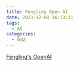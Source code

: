 ```yaml
---
title: Fengling Open AI
date: 2023-12-08 16:33:21
tags:
  - AI
categories:
  - 网站
---
```

<a href="https://openai.drfengling.online">Fengling's OpenAI</a>